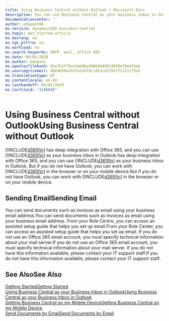 ```yaml
---
title: Using Business Central without Outlook | Microsoft Docs
description: You can use Business Central as your business inbox in Outlook because it is integrated with Office 365, however, you can also work without Outlook in a browser or on your mobile device.
documentationcenter: ''
author: edupont04
ms.service: dynamics365-business-central
ms.topic: get-started-article
ms.devlang: na
ms.tgt_pltfrm: na
ms.workload: na
ms.search.keywords: SMTP, mail, Office 365
ms.date: 04/01/2020
ms.author: edupont
ms.openlocfilehash: 62e7b1ff9ce3ab96a38068849819859e29ebf4ab
ms.sourcegitcommit: 88e4b30eaf6fa32af0c1452ce2f85ff1111c75e2
ms.translationtype: HT
ms.contentlocale: en-AU
ms.lasthandoff: 04/01/2020
ms.locfileid: "3186848"
---
```

# <a name="using-business-central-without-outlook"></a><span data-ttu-id="71d5d-103">Using Business Central without Outlook</span><span class="sxs-lookup"><span data-stu-id="71d5d-103">Using Business Central without Outlook</span></span>
[!INCLUDE[d365fin](includes/d365fin_md.md)] <span data-ttu-id="71d5d-104">has deep integration with Office 365, and you can use [!INCLUDE[d365fin](includes/d365fin_md.md)] as your business inbox in Outlook.</span><span class="sxs-lookup"><span data-stu-id="71d5d-104">has deep integration with Office 365, and you can use [!INCLUDE[d365fin](includes/d365fin_md.md)] as your business inbox in Outlook.</span></span> <span data-ttu-id="71d5d-105">But if you do not have Outlook, you can work with [!INCLUDE[d365fin](includes/d365fin_md.md)] in the browser or on your mobile device.</span><span class="sxs-lookup"><span data-stu-id="71d5d-105">But if you do not have Outlook, you can work with [!INCLUDE[d365fin](includes/d365fin_md.md)] in the browser or on your mobile device.</span></span>  

## <a name="sending-email"></a><span data-ttu-id="71d5d-106">Sending Email</span><span class="sxs-lookup"><span data-stu-id="71d5d-106">Sending Email</span></span>
<span data-ttu-id="71d5d-107">You can send documents such as invoices as email using your business email address.</span><span class="sxs-lookup"><span data-stu-id="71d5d-107">You can send documents such as invoices as email using your business email address.</span></span> <span data-ttu-id="71d5d-108">From your Role Centre, you can access an assisted setup guide that helps you set up email.</span><span class="sxs-lookup"><span data-stu-id="71d5d-108">From your Role Center, you can access an assisted setup guide that helps you set up email.</span></span> <span data-ttu-id="71d5d-109">If you do not use an Office 365 email account, you must specify technical information about your mail server.</span><span class="sxs-lookup"><span data-stu-id="71d5d-109">If you do not use an Office 365 email account, you must specify technical information about your mail server.</span></span> <span data-ttu-id="71d5d-110">If you do not have this information available, please contact your IT support staff.</span><span class="sxs-lookup"><span data-stu-id="71d5d-110">If you do not have this information available, please contact your IT support staff.</span></span>  


## <a name="see-also"></a><span data-ttu-id="71d5d-111">See Also</span><span class="sxs-lookup"><span data-stu-id="71d5d-111">See Also</span></span>
[<span data-ttu-id="71d5d-112">Getting Started</span><span class="sxs-lookup"><span data-stu-id="71d5d-112">Getting Started</span></span>](product-get-started.md)  
[<span data-ttu-id="71d5d-113">Using Business Central as your Business Inbox in Outlook</span><span class="sxs-lookup"><span data-stu-id="71d5d-113">Using Business Central as your Business Inbox in Outlook</span></span>](admin-outlook.md)  
[<span data-ttu-id="71d5d-114">Getting Business Central on my Mobile Device</span><span class="sxs-lookup"><span data-stu-id="71d5d-114">Getting Business Central on my Mobile Device</span></span>](install-mobile-app.md)  
[<span data-ttu-id="71d5d-115">Send Documents by Email</span><span class="sxs-lookup"><span data-stu-id="71d5d-115">Send Documents by Email</span></span>](ui-how-send-documents-email.md)
